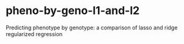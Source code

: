 # pheno-by-geno-l1-and-l2
Predicting phenotype by genotype: a comparison of lasso and ridge regularized regression
